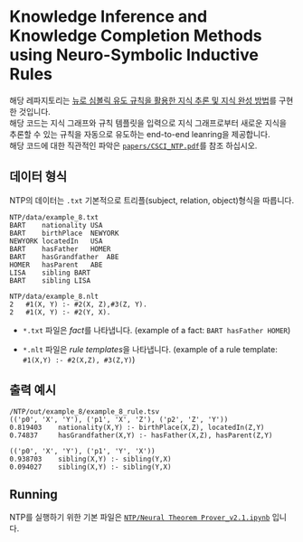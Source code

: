 # Knowledge Inference and Knowledge Completion Methods using Neuro-Symbolic Inductive Rules
해당 레파지토리는 [뉴로 심볼릭 유도 규칙을 활용한 지식 추론 및 지식 완성 방법](https://github.com/ShinWon-Chul/Neuro-Symbolic/blob/main/papers/%EB%89%B4%EB%A1%9C%20%EC%8B%AC%EB%B3%BC%EB%A6%AD%20%EA%B8%B0%EB%B0%98%20%EA%B7%9C%EC%B9%99%20%EC%9C%A0%EB%8F%84%20%EB%B0%8F%20%EC%B6%94%EB%A1%A0%20%EC%97%94%EC%A7%84%EC%9D%84%20%ED%99%9C%EC%9A%A9%ED%95%9C%20%EC%A7%80%EC%8B%9D%20%EC%99%84%EC%84%B1%20%EC%8B%9C%EC%8A%A4%ED%85%9C.pdf)를 구현한 것입니다.  
해당 코드는 지식 그래프와 규칙 템플릿을 입력으로 지식 그래프로부터 새로운 지식을 추론할 수 있는 규칙을 자동으로 유도하는 end-to-end leanring을 제공합니다.  
해당 코드에 대한 직관적인 파악은 [`papers/CSCI_NTP.pdf`](https://github.com/ShinWon-Chul/Neuro-Symbolic/blob/main/papers/CSCI_NTP.pdf)를 참조 하십시오.

## 데이터 형식
NTP의 데이터는 `.txt` 기본적으로 트리플(subject, relation, object)형식을 따릅니다.

```shell
NTP/data/example_8.txt
BART	nationality	USA
BART	birthPlace	NEWYORK
NEWYORK	locatedIn	USA
BART	hasFather	HOMER
BART	hasGrandfather	ABE
HOMER	hasParent	ABE
LISA	sibling	BART
BART	sibling	LISA
```

```shell
NTP/data/example_8.nlt
2	#1(X, Y) :- #2(X, Z),#3(Z, Y).
2	#1(X, Y) :- #2(Y, X).
```

- `*.txt` 파일은 *fact*를 나타냅니다. (example of a fact: `BART hasFather HOMER`)

- `*.nlt` 파일은 *rule templates*을 나타냅니다. (example of a rule template: `#1(X,Y) :- #2(X,Z), #3(Z,Y)`)

## 출력 예시
```shell
/NTP/out/example_8/example_8_rule.tsv
(('p0', 'X', 'Y'), ('p1', 'X', 'Z'), ('p2', 'Z', 'Y'))
0.819403	nationality(X,Y) :- birthPlace(X,Z), locatedIn(Z,Y)
0.74837		hasGrandfather(X,Y) :- hasFather(X,Z), hasParent(Z,Y)

(('p0', 'X', 'Y'), ('p1', 'Y', 'X'))
0.938703	sibling(X,Y) :- sibling(Y,X)
0.094027	sibling(X,Y) :- sibling(Y,X)
```



## Running

NTP를 실행하기 위한 기본 파일은 [`NTP/Neural Theorem Prover_v2.1.ipynb`](/NTP/Neural%20Theorem%20Prover_v2.1.ipynb) 입니다.